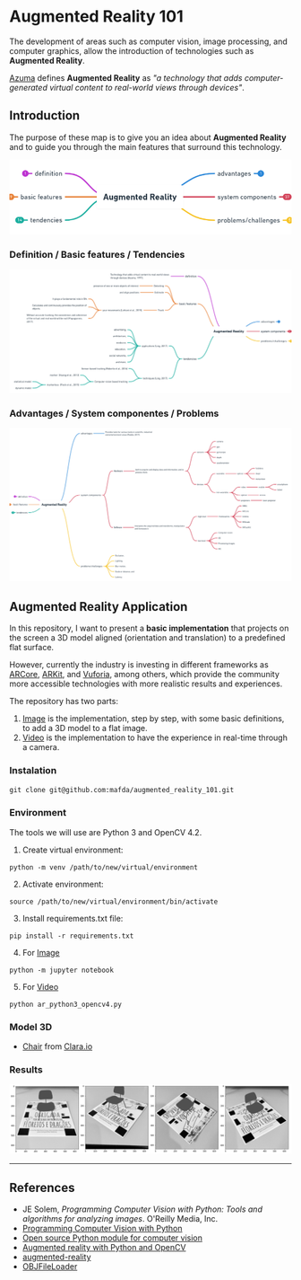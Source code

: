 # Augmented Reality 101

The development of areas such as computer vision, image processing, and computer graphics, allow the introduction of technologies such as **Augmented Reality**.

[Azuma](https://www.cs.unc.edu/~azuma/ARpresence.pdf) defines **Augmented Reality** as *"a technology that adds computer-generated virtual content to real-world views through devices"*.

## Introduction

The purpose of these map is to give you an idea about **Augmented Reality** and to guide you through the main features that surround this technology.

![augmented reality by mafda](img/augmented_reality_by_mafda_01.png)

### Definition / Basic features / Tendencies

![augmented reality by mafda](img/augmented_reality_by_mafda_02.png)

### Advantages / System componentes / Problems

![augmented reality by mafda](img/augmented_reality_by_mafda_03.png)



## Augmented Reality Application

 In this repository, I want to present a **basic implementation** that projects on the screen a 3D model aligned (orientation and translation) to a predefined flat surface.

However, currently the industry is investing in different frameworks as [ARCore](https://developers.google.com/ar/discover), [ARKit](https://developer.apple.com/augmented-reality/), and [Vuforia](https://developer.vuforia.com/), among others, which provide the community more accessible technologies with more realistic results and experiences.

The repository has two parts:

1. [Image](src/ar_python3_opencv4.ipynb) is the implementation, step by step, with some basic definitions, to add a 3D model to a flat image.
2. [Video](src/ar_python3_opencv4.py)  is the implementation to have the experience in real-time through a camera.

### Instalation

```
git clone git@github.com:mafda/augmented_reality_101.git
```


### Environment

The tools we will use are Python 3 and OpenCV 4.2.

1. Create virtual environment:

```
python -m venv /path/to/new/virtual/environment
```

2. Activate environment:

```
source /path/to/new/virtual/environment/bin/activate
```

3. Install requirements.txt file:

```
pip install -r requirements.txt
```

4. For [Image](src/ar_python3_opencv4.ipynb)

```
python -m jupyter notebook
```

5. For [Video](src/ar_python3_opencv4.py)

```
python ar_python3_opencv4.py
```

### Model 3D

* [Chair](https://clara.io/view/67bc637b-c528-44a0-bfbc-84335d12bcfa) from [Clara.io](https://clara.io/scenes)

### Results

![augmented reality python3 opencv2](results/sourceImage_results.png)


--- 

## References

* JE Solem, *Programming Computer Vision with Python: Tools and algorithms for analyzing images*. O'Reilly Media, Inc.
* [Programming Computer Vision with Python](http://programmingcomputervision.com/)
* [Open source Python module for computer vision ](https://github.com/jesolem/PCV)
* [Augmented reality with Python and OpenCV](https://bitesofcode.wordpress.com/2017/09/12/augmented-reality-with-python-and-opencv-part-1/)
* [augmented-reality](https://github.com/juangallostra/augmented-reality)
* [OBJFileLoader](https://github.com/yarolig/OBJFileLoader)